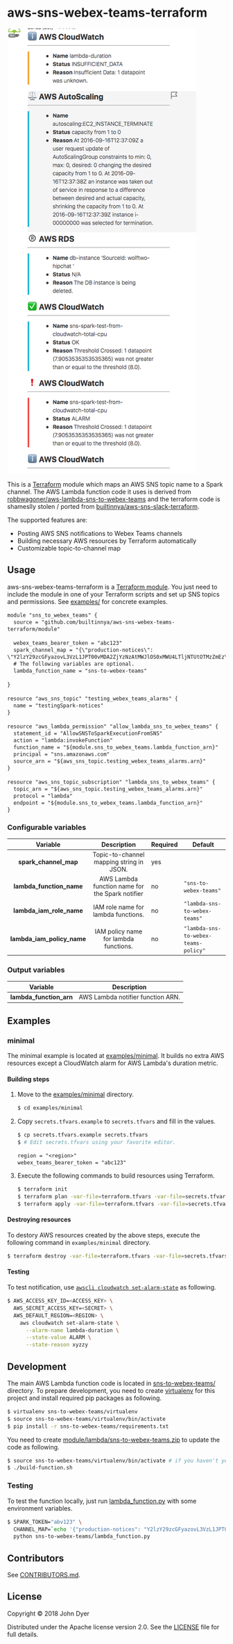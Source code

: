 # aws-sns-webex-teams-terraform

![Minimal CloudWatch Screenshot](screenshots/minimal-cloudwatch-screenshot.png)

This is a [Terraform](https://www.terraform.io/) module which maps an AWS SNS topic name to a Spark channel.
The AWS Lambda function code it uses is derived from [robbwagoner/aws-lambda-sns-to-webex-teams](https://github.com/robbwagoner/aws-lambda-sns-to-webex-teams) and the terraform code is shameslly stolen / ported from [builtinnya/aws-sns-slack-terraform](https://github.com/builtinnya/aws-sns-slack-terraform).

The supported features are:

- Posting AWS SNS notifications to Webex Teams channels
- Building necessary AWS resources by Terraform automatically
- Customizable topic-to-channel map

## Usage

aws-sns-webex-teams-terraform is a [Terraform module](https://www.terraform.io/docs/modules/index.html).
You just need to include the module in one of your Terraform scripts and set up SNS topics and permissions.
See [examples/](/examples) for concrete examples.

```hcl
module "sns_to_webex_teams" {
  source = "github.com/builtinnya/aws-sns-webex-teams-terraform/module"

  webex_teams_bearer_token = "abc123"
  spark_channel_map = "{\"production-notices\": \"Y2lzY29zcGFyazovL3VzL1JPT00vMDA2ZjYzNzAtMWJlOS0xMWU4LTljNTUtOTMzZmEzYWJkNjYy\"}"
  # The following variables are optional.
  lambda_function_name = "sns-to-webex-teams"

}

resource "aws_sns_topic" "testing_webex_teams_alarms" {
  name = "testingSpark-notices"
}

resource "aws_lambda_permission" "allow_lambda_sns_to_webex_teams" {
  statement_id = "AllowSNSToSparkExecutionFromSNS"
  action = "lambda:invokeFunction"
  function_name = "${module.sns_to_webex_teams.lambda_function_arn}"
  principal = "sns.amazonaws.com"
  source_arn = "${aws_sns_topic.testing_webex_teams_alarms.arn}"
}

resource "aws_sns_topic_subscription" "lambda_sns_to_webex_teams" {
  topic_arn = "${aws_sns_topic.testing_webex_teams_alarms.arn}"
  protocol = "lambda"
  endpoint = "${module.sns_to_webex_teams.lambda_function_arn}"
}
```

### Configurable variables

|       **Variable**         |                          **Description**                          | **Required** | **Default**                    |
|:--------------------------:|:-----------------------------------------------------------------:|--------------|--------------------------------|
| **spark_channel_map**      | Topic-to-channel mapping string in JSON.                          | yes          |                                |
| **lambda_function_name**   | AWS Lambda function name for the Spark notifier                   | no           | `"sns-to-webex-teams"`               |
| **lambda_iam_role_name**   | IAM role name for lambda functions.                               | no           | `"lambda-sns-to-webex-teams"`        |
| **lambda_iam_policy_name** | IAM policy name for lambda functions.                             | no           | `"lambda-sns-to-webex-teams-policy"` |

### Output variables

| **Variable**            | **Description**                   |
|-------------------------|-----------------------------------|
| **lambda_function_arn** | AWS Lambda notifier function ARN. |

## Examples

### minimal

The minimal example is located at [examples/minimal](/examples/minimal).
It builds no extra AWS resources except a CloudWatch alarm for AWS Lambda's duration metric.

#### Building steps

1. Move to the [examples/minimal](/examples/minimal) directory.

    ```bash
    $ cd examples/minimal
    ```

2. Copy `secrets.tfvars.example` to `secrets.tfvars` and fill in the values.

    ```bash
    $ cp secrets.tfvars.example secrets.tfvars
    $ # Edit secrets.tfvars using your favorite editor.
    ```

    ```hcl
    region = "<region>"
    webex_teams_bearer_token = "abc123"
    ```

3. Execute the following commands to build resources using Terraform.

    ```bash
    $ terraform init
    $ terraform plan -var-file=terraform.tfvars -var-file=secrets.tfvars
    $ terraform apply -var-file=terraform.tfvars -var-file=secrets.tfvars
    ```

#### Destroying resources

To destory AWS resources created by the above steps, execute the following command in `examples/minimal` directory.

```bash
$ terraform destroy -var-file=terraform.tfvars -var-file=secrets.tfvars
```

#### Testing

To test notification, use [`awscli cloudwatch set-alarm-state`](http://docs.aws.amazon.com/cli/latest/reference/cloudwatch/set-alarm-state.html) as following.

```bash
$ AWS_ACCESS_KEY_ID=<ACCESS_KEY> \
  AWS_SECRET_ACCESS_KEY=<SECRET> \
  AWS_DEFAULT_REGION=<REGION> \
    aws cloudwatch set-alarm-state \
      --alarm-name lambda-duration \
      --state-value ALARM \
      --state-reason xyzzy
```

## Development

The main AWS Lambda function code is located in [sns-to-webex-teams/](/sns-to-webex-teams) directory.
To prepare development, you need to create [virtualenv](https://virtualenv.pypa.io/en/stable/) for this project and install required pip packages as following.

```bash
$ virtualenv sns-to-webex-teams/virtualenv
$ source sns-to-webex-teams/virtualenv/bin/activate
$ pip install -r sns-to-webex-teams/requirements.txt
```

You need to create [module/lambda/sns-to-webex-teams.zip](/module/lambda/sns-to-webex-teams.zip) to update the code as following.

```bash
$ source sns-to-webex-teams/virtualenv/bin/activate # if you haven't yet
$ ./build-function.sh
```

### Testing

To test the function locally, just run [lambda_function.py](/sns-to-webex-teams/lambda_function.py) with some environment variables.

```bash
$ SPARK_TOKEN="abv123" \
  CHANNEL_MAP=`echo '{"production-notices": "Y2lzY29zcGFyazovL3VzL1JPT00vMDA2ZjYzNzAtMWJlOS0xMWU4LTljNTUtOTMzZmEzYWJkNjYy"}' | base64` \
  python sns-to-webex-teams/lambda_function.py
```

## Contributors

See [CONTRIBUTORS.md](./CONTRIBUTORS.md).

## License

Copyright © 2018 John Dyer

Distributed under the Apache license version 2.0. See the [LICENSE](./LICENSE) file for full details.
